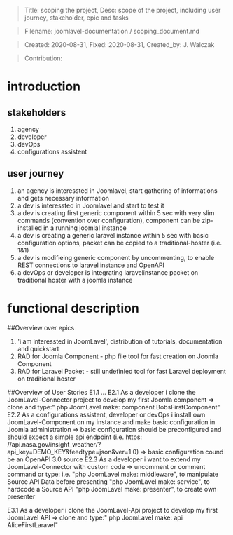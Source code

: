 
> Title:  scoping the project, Desc:   scope of the project, including user journey, stakeholder, epic and tasks

> Filename: joomlavel-documentation / scoping_document.md

> Created: 2020-08-31, Fixed: 2020-08-31, Created_by: J. Walczak

> Contribution: 



# introduction
## stakeholders
1. agency
2. developer
3. devOps
4. configurations assistent

## user journey
1. an agency is interessted in Joomlavel, start gathering of informations and gets necessary information 
2. a dev is interessted in Joomlavel and start to test it
3. a dev is creating first generic component within 5 sec with very slim commands (convention over configuration), component can be zip-installed in a running joomla! instance
4. a dev is creating a generic laravel instance within 5 sec with basic configuration options, packet can be copied to a traditional-hoster (i.e. 1&1)
5. a dev is modifieing generic component by uncommenting, to enable REST connections to laravel instance and OpenAPI
6. a devOps or developer is integrating laravelinstance packet on traditional hoster with a joomla instance

# functional description
##Overview over epics
1. 'i am interessted in JoomLavel', distribution of tutorials, documentation and quickstart
2. RAD for Joomla Component - php file tool for fast creation on Joomla Component
3. RAD for Laravel Packet - still undefinied tool for fast Laravel deployment on traditional hoster

##Overview of User Stories
E1.1 ...
E2.1 As a developer i clone the JoomLavel-Connector project to develop my first Joomla component => clone and type:" php JoomLavel make: component BobsFirstComponent"
E2.2 As a configurations assistent, developer or devOps i install own JoomLavel-Component on my instance and make basic configuration in Joomla administration => basic configuration should be preconfigured and should expect a simple api endpoint (i.e. https: //api.nasa.gov/insight_weather/?api_key=DEMO_KEY&feedtype=json&ver=1.0)
  => basic configuration cound be an OpenAPI 3.0 source
E2.3 As a developer i want to extend my JoomLavel-Connector with custom code => uncomment or comment command or type: i.e. 
 "php JoomLavel make: middleware", to manipulate Source API Data before presenting
 "php JoomLavel make: service", to hardcode a Source API
 "php JoomLavel make: presenter", to create own presenter

E3.1 As a developer i clone the JoomLavel-Api project to develop my first JoomLavel API => clone and type:" php JoomLavel make: api AliceFirstLaravel"
